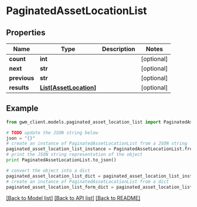 # PaginatedAssetLocationList


## Properties
Name | Type | Description | Notes
------------ | ------------- | ------------- | -------------
**count** | **int** |  | [optional] 
**next** | **str** |  | [optional] 
**previous** | **str** |  | [optional] 
**results** | [**List[AssetLocation]**](AssetLocation.md) |  | [optional] 

## Example

```python
from gwm_client.models.paginated_asset_location_list import PaginatedAssetLocationList

# TODO update the JSON string below
json = "{}"
# create an instance of PaginatedAssetLocationList from a JSON string
paginated_asset_location_list_instance = PaginatedAssetLocationList.from_json(json)
# print the JSON string representation of the object
print PaginatedAssetLocationList.to_json()

# convert the object into a dict
paginated_asset_location_list_dict = paginated_asset_location_list_instance.to_dict()
# create an instance of PaginatedAssetLocationList from a dict
paginated_asset_location_list_form_dict = paginated_asset_location_list.from_dict(paginated_asset_location_list_dict)
```
[[Back to Model list]](../README.md#documentation-for-models) [[Back to API list]](../README.md#documentation-for-api-endpoints) [[Back to README]](../README.md)


